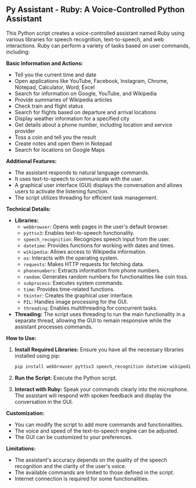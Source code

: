 ## Py Assistant - Ruby: A Voice-Controlled Python Assistant 

This Python script creates a voice-controlled assistant named Ruby using various libraries for speech recognition, text-to-speech, and web interactions. Ruby can perform a variety of tasks based on user commands, including:

**Basic Information and Actions:**

*   Tell you the current time and date
*   Open applications like YouTube, Facebook, Instagram, Chrome, Notepad, Calculator, Word, Excel
*   Search for information on Google, YouTube, and Wikipedia
*   Provide summaries of Wikipedia articles
*   Check train and flight status
*   Search for flights based on departure and arrival locations
*   Display weather information for a specified city
*   Get details about a phone number, including location and service provider
*   Toss a coin and tell you the result
*   Create notes and open them in Notepad
*   Search for locations on Google Maps

**Additional Features:**

*   The assistant responds to natural language commands. 
*   It uses text-to-speech to communicate with the user.
*   A graphical user interface (GUI) displays the conversation and allows users to activate the listening function.
*   The script utilizes threading for efficient task management.

**Technical Details:**

*   **Libraries:** 
    *   `webbrowser`: Opens web pages in the user's default browser.
    *   `pyttsx3`: Enables text-to-speech functionality.
    *   `speech_recognition`: Recognizes speech input from the user.
    *   `datetime`: Provides functions for working with dates and times.
    *   `wikipedia`: Allows access to Wikipedia information.
    *   `os`: Interacts with the operating system.
    *   `requests`: Makes HTTP requests for fetching data.
    *   `phonenumbers`: Extracts information from phone numbers.
    *   `random`: Generates random numbers for functionalities like coin toss.
    *   `subprocess`: Executes system commands.
    *   `time`: Provides time-related functions.
    *   `tkinter`: Creates the graphical user interface.
    *   `PIL`: Handles image processing for the GUI.
    *   `threading`: Enables multithreading for concurrent tasks.
*   **Threading:** The script uses threading to run the main functionality in a separate thread, allowing the GUI to remain responsive while the assistant processes commands.

**How to Use:**

1.  **Install Required Libraries:** Ensure you have all the necessary libraries installed using pip:

    ```bash
    pip install webbrowser pyttsx3 speech_recognition datetime wikipedia os requests phonenumbers random subprocess time tkinter pillow
    ```
2.  **Run the Script:** Execute the Python script. 
3.  **Interact with Ruby:** Speak your commands clearly into the microphone. The assistant will respond with spoken feedback and display the conversation in the GUI.

**Customization:**

*   You can modify the script to add more commands and functionalities.
*   The voice and speed of the text-to-speech engine can be adjusted.
*   The GUI can be customized to your preferences. 

**Limitations:**

*   The assistant's accuracy depends on the quality of the speech recognition and the clarity of the user's voice.
*   The available commands are limited to those defined in the script.
*   Internet connection is required for some functionalities. 
